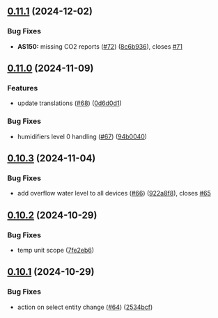 ## [0.11.1](https://github.com/Michsior14/ha-venta/compare/v0.11.0...v0.11.1) (2024-12-02)


### Bug Fixes

* **AS150:** missing CO2 reports ([#72](https://github.com/Michsior14/ha-venta/issues/72)) ([8c6b936](https://github.com/Michsior14/ha-venta/commit/8c6b93688828faf1a671233dd6c0a25c2a21b23d)), closes [#71](https://github.com/Michsior14/ha-venta/issues/71)

## [0.11.0](https://github.com/Michsior14/ha-venta/compare/v0.10.3...v0.11.0) (2024-11-09)


### Features

* update translations ([#68](https://github.com/Michsior14/ha-venta/issues/68)) ([0d6d0d1](https://github.com/Michsior14/ha-venta/commit/0d6d0d17c148d31e7c59e0716914cd581bfc1656))


### Bug Fixes

* humidifiers level 0 handling ([#67](https://github.com/Michsior14/ha-venta/issues/67)) ([94b0040](https://github.com/Michsior14/ha-venta/commit/94b00400c205a820218492546178c11d10866dc2))

## [0.10.3](https://github.com/Michsior14/ha-venta/compare/v0.10.2...v0.10.3) (2024-11-04)


### Bug Fixes

* add overflow water level to all devices ([#66](https://github.com/Michsior14/ha-venta/issues/66)) ([922a8f8](https://github.com/Michsior14/ha-venta/commit/922a8f89b614827a0a64abdbb5c9a9b6d8cd3b31)), closes [#65](https://github.com/Michsior14/ha-venta/issues/65)

## [0.10.2](https://github.com/Michsior14/ha-venta/compare/v0.10.1...v0.10.2) (2024-10-29)


### Bug Fixes

* temp unit scope ([7fe2eb6](https://github.com/Michsior14/ha-venta/commit/7fe2eb6a0923ddc741c11ef883a0a809a8cd96ce))

## [0.10.1](https://github.com/Michsior14/ha-venta/compare/v0.10.0...v0.10.1) (2024-10-29)


### Bug Fixes

* action on select entity change ([#64](https://github.com/Michsior14/ha-venta/issues/64)) ([2534bcf](https://github.com/Michsior14/ha-venta/commit/2534bcfa1ebe38e56add7477c5f0801e991cd319))

